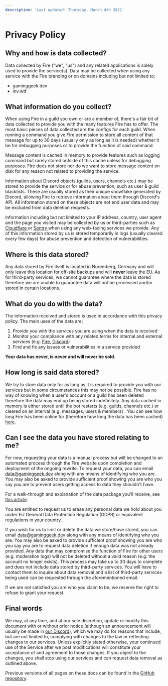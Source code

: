 ```yaml
---
description: 'Last updated: Thursday, March 4th 2021'
---
```


# Privacy Policy

## Why and how is data collected?

Data collected by Fire \("we", "us"\) and any related applications is solely used to provide the service\(s\). Data may be collected when using any service with the Fire branding or on domains including but not limited to;

* gaminggeek.dev
* inv.wtf

## What information do you collect?

When using Fire in a guild you own or are a member of, there's a fair bit of data collected to provide you with the many features Fire has to offer. The most basic pieces of data collected are the configs for each guild. When running a command you give Fire permission to store all content of that message for up to 30 days \(usually only as long as it is needed\) whether it be for debugging purposes or to provide the function of said command. 

Message content is cached in memory to provide features such as logging command but rarely stored outside of this cache unless for debugging purposes. Fire does not store nor do we want to store message content on disk for any reason not related to providing the service.

Information about Discord objects \(guilds, users, channels etc.\) may be stored to provide the service or for abuse prevention, such as user & guild blacklists. These are usually stored as their unique snowflake generated by Discord, allowing Fire to retrieve information about them through Discord's API. All information stored on these objects are not end user data and may be excluded from data deletion requests.

Information including but not limited to your IP address, country, user agent and the page you visited may be collected by us or third-parties such as [Cloudflare ](https://cloudflare.com/)or [Sentry ](https://sentry.io/)when using any web-facing services we provide. Any of this information stored by us is stored temporarily in logs \(usually cleared every few days\) for abuse prevention and detection of vulnerabilities.

## Where is this data stored?

Any data stored by Fire itself is located in Nuremberg, Germany and will only leave this location for off-site backups and will **never** leave the EU. As for third-party services, we cannot guarantee where the data is stored therefore we are unable to guarantee data will not be processed and/or stored in certain locations.

## What do you do with the data?

The information received and stored is used in accordance with this privacy policy. The main uses of the data are;

1. Provide you with the services you are using when the data is received
2. Monitor your compliance with any related terms for internal and external services \(e.g. [Fire](terms-of-service.md), [Discord](https://discordapp.com/terms)\)
3. Find and fix any issues or vulnerabilities in a service provided

**Your data has never, is never and will never be sold.**

## How long is said data stored?

We try to store data only for as long as it is required to provide you with our services but in some circumstances this may not be possible. Fire has no way of knowing when a user's account or a guild has been deleted therefore the data may end up being stored indefinitely. Any data cached in memory is either stored until the bot restarts \(e.g. guilds, channels etc.\) or cleared on an interval \(e.g. messages, users & members\) . You can see how long Fire has been online for \(therefore how long the data has been cached\) [here](https://fire.gaminggeek.dev/stats).

## Can I see the data you have stored relating to me?

For now, requesting your data is a manual process but will be changed to an automated process through the Fire website upon completion and deployment of the ongoing rewrite. To request your data, you can email [data@gaminggeek.dev](mailto:data@gaminggeek.dev) along with any means of identifying who you are. You may also be asked to provide sufficient proof showing you are who you say you are to prevent users getting access to data they shouldn't have.  
  
For a walk-through and explanation of the data package you'll receive, see [this article](your-data-package.md).

You are entitled to request us to erase any personal data we hold about you under EU General Data Protection Regulation \(GDPR\) or equivalent regulations in your country.

If you wish for us to limit or delete the data we store/have stored, you can email [data@gaminggeek.dev](mailto:data@gaminggeek.dev) along with any means of identifying who you are. You may also be asked to provide sufficient proof showing you are who you say you are to request data deletion if enough data was not already provided. Any data that may compromise the function of Fire for other users \(e.g. moderation logs\) will not be deleted without a valid reason \(e.g. the account no longer exists\). This process may take up to 30 days to complete and does not include data stored by third-party services. You will have to contact them to inquire about data removal and a list of third-party services being used can be requested through the aforementioned email.  
  
If we are not satisfied you are who you claim to be, we reserve the right to refuse to grant your request.

## Final words

We may, at any time, and at our sole discretion, update or modify this document with or without prior notice \(although an announcement will usually be made in [our Discord](https://inv.wtf/fire)\), which we may do for reasons that include, but are not limited to, complying with changes to the law or reflecting changes to our services. Unless explicitly stated otherwise, your continued use of the Service after we post modifications will constitute your acceptance of and agreement to those changes. If you object to the changes, you shall stop using our services and can request data removal as outlined above.  
  
Previous versions of all pages on these docs can be found in the [GitHub repository](https://github.com/FireDiscordBot/docs).

